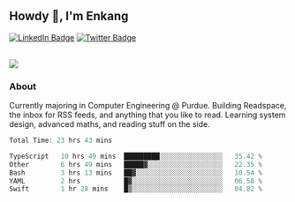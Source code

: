 ## Howdy 👋, I'm Enkang

<div id="badges">
  <a href="https://www.linkedin.com/in/enkyuan/"><img src="https://img.shields.io/badge/LinkedIn-blue?style=for-the-badge&logo=linkedin&logoColor=white" alt="LinkedIn Badge"/></a>
  <a href="https://twitter.com/enkyuan"><img src="https://img.shields.io/badge/X-000000?style=for-the-badge&logo=x&logoColor=white" alt="Twitter Badge"/></a>
</div>

<br/>

![](https://komarev.com/ghpvc/?username=enkyuan&color=blueviolet)

### About 

Currently majoring in Computer Engineering @ Purdue. Building Readspace, the inbox for RSS feeds, and anything that you like to read. Learning system design, advanced maths, and reading stuff on the side.

<!--START_SECTION:waka-->

```rust
Total Time: 23 hrs 43 mins

TypeScript   10 hrs 49 mins  █████████░░░░░░░░░░░░░░░░   35.42 %
Other        6 hrs 49 mins   █████▓░░░░░░░░░░░░░░░░░░░   22.35 %
Bash         3 hrs 13 mins   ██▓░░░░░░░░░░░░░░░░░░░░░░   10.54 %
YAML         2 hrs           █▓░░░░░░░░░░░░░░░░░░░░░░░   06.58 %
Swift        1 hr 28 mins    █▒░░░░░░░░░░░░░░░░░░░░░░░   04.82 %
```

<!--END_SECTION:waka-->
